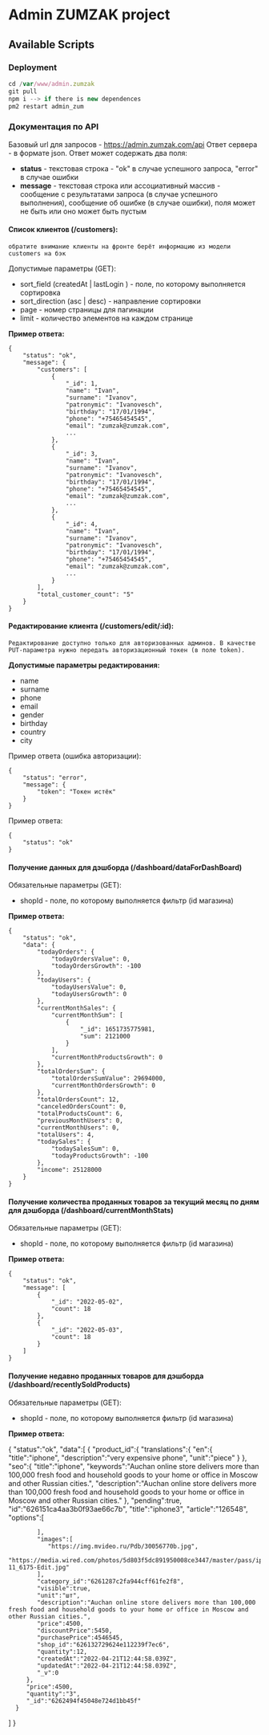 # Admin ZUMZAK project

## Available Scripts

### Deployment

```js
cd /var/www/admin.zumzak
git pull
npm i --> if there is new dependences
pm2 restart admin_zum
```

### Документация по API

Базовый url для запросов - https://admin.zumzak.com/api
Ответ сервера - в формате json.
Ответ может содержать два поля:

- **status** - текстовая строка - "ok" в случае успешного запроса, "error" в случае ошибки
- **message** - текстовая строка или ассоциативный массив - сообщение с результатами запроса (в случае успешного выполнения), сообщение об ошибке (в случае ошибки), поля может не быть или оно может быть пустым

#### Список клиентов (/customers):

`обратите внимание клиенты на фронте берёт информацию из модели customers на бэк`

Допустимые параметры (GET):

- sort_field (createdAt | lastLogin ) - поле, по которому выполняется сортировка
- sort_direction (asc | desc) - направление сортировки
- page - номер страницы для пагинации
- limit - количество элементов на каждом странице

**Пример ответа:**

    {
        "status": "ok",
        "message": {
            "customers": [
                {
                    "_id": 1,
                    "name": "Ivan",
                    "surname": "Ivanov",
                    "patronymic": "Ivanovesch",
                    "birthday": "17/01/1994",
                    "phone": "+75465454545",
                    "email": "zumzak@zumzak.com",
                    ...
                },
                {
                    "_id": 3,
                    "name": "Ivan",
                    "surname": "Ivanov",
                    "patronymic": "Ivanovesch",
                    "birthday": "17/01/1994",
                    "phone": "+75465454545",
                    "email": "zumzak@zumzak.com",
                    ...
                },
                {
                    "_id": 4,
                    "name": "Ivan",
                    "surname": "Ivanov",
                    "patronymic": "Ivanovesch",
                    "birthday": "17/01/1994",
                    "phone": "+75465454545",
                    "email": "zumzak@zumzak.com",
                    ...
                }
            ],
            "total_customer_count": "5"
        }
    }

#### Редактирование клиента (/customers/edit/:id):

`Редактирование доступно только для авторизованных админов. В качестве PUT-параметра нужно передать авторизационный токен (в поле token).`

**Допустимые параметры редактирования:**

- name
- surname
- phone
- email
- gender
- birthday
- country
- city

Пример ответа (ошибка авторизации):

    {
        "status": "error",
        "message": {
            "token": "Токен истёк"
        }
    }

Пример ответа:

    {
        "status": "ok"
    }

#### Получение данных для дэшборда (/dashboard/dataForDashBoard)

Обязательные параметры (GET):

- shopId - поле, по которому выполняется фильтр (id магазина)

**Пример ответа:**

    {
        "status": "ok",
        "data": {
            "todayOrders": {
                "todayOrdersValue": 0,
                "todayOrdersGrowth": -100
            },
            "todayUsers": {
                "todayUsersValue": 0,
                "todayUsersGrowth": 0
            },
            "currentMonthSales": {
                "currentMonthSum": [
                    {
                        "_id": 1651735775981,
                        "sum": 2121000
                    }
                ],
                "currentMonthProductsGrowth": 0
            },
            "totalOrdersSum": {
                "totalOrdersSumValue": 29694000,
                "currentMonthOrdersGrowth": 0
            },
            "totalOrdersCount": 12,
            "canceledOrdersCount": 0,
            "totalProductsCount": 6,
            "previousMonthUsers": 0,
            "currentMonthUsers": 0,
            "totalUsers": 4,
            "todaySales": {
                "todaySalesSum": 0,
                "todayProductsGrowth": -100
            },
            "income": 25128000
        }
    }

#### Получение количества проданных товаров за текущий месяц по дням для дэшборда (/dashboard/currentMonthStats)

Обязательные параметры (GET):

- shopId - поле, по которому выполняется фильтр (id магазина)

**Пример ответа:**

    {
        "status": "ok",
        "message": [
            {
                "_id": "2022-05-02",
                "count": 18
            },
            {
                "_id": "2022-05-03",
                "count": 18
            }
        ]
    }

#### Получение недавно проданных товаров для дэшборда (/dashboard/recentlySoldProducts)

Обязательные параметры (GET):

- shopId - поле, по которому выполняется фильтр (id магазина)

**Пример ответа:**

{
   "status":"ok",
   "data":[
      {
         "product_id":{
            "translations":{
               "en":{
                  "title":"iphone",
                  "description":"very expensive phone",
                  "unit":"piece"
               }
            },
            "seo":{
               "title":"iphone",
               "keywords":"Auchan online store delivers more than 100,000 fresh food and household goods to your home or office in Moscow and other Russian cities.",
               "description":"Auchan online store delivers more than 100,000 fresh food and household goods to your home or office in Moscow and other Russian cities."
            },
            "pending":true,
            "id":"626151ca4aa3b0f93ae66c7b",
            "title":"iphone3",
            "article":"126548",
            "options":[
               
            ],
            "images":[
               "https://img.mvideo.ru/Pdb/30056770b.jpg",
               "https://media.wired.com/photos/5d803f5dc891950008ce3447/master/pass/iphone-11_6175-Edit.jpg"
            ],
            "category_id":"6261287c2fa944cff61fe2f8",
            "visible":true,
            "unit":"шт",
            "description":"Auchan online store delivers more than 100,000 fresh food and household goods to your home or office in Moscow and other Russian cities.",
            "price":4500,
            "discountPrice":5450,
            "purchasePrice":4546545,
            "shop_id":"626132729624e112239f7ec6",
            "quantity":12,
            "createdAt":"2022-04-21T12:44:58.039Z",
            "updatedAt":"2022-04-21T12:44:58.039Z",
            "_v":0
         },
         "price":4500,
         "quantity":"3",
         "_id":"6262494f45048e724d1bb45f"
      }
   ]
}
